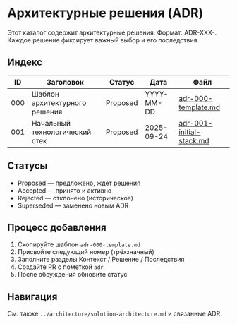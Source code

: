# Архитектурные решения (ADR)

Этот каталог содержит архитектурные решения. Формат: ADR-XXX-<slug>. Каждое решение фиксирует важный выбор и его последствия.

## Индекс

| ID | Заголовок | Статус | Дата | Файл |
|----|-----------|--------|------|------|
| 000 | Шаблон архитектурного решения | Proposed | YYYY-MM-DD | [adr-000-template.md](adr-000-template.md) |
| 001 | Начальный технологический стек | Proposed | 2025-09-24 | [adr-001-initial-stack.md](adr-001-initial-stack.md) |

## Статусы

- Proposed — предложено, ждёт решения
- Accepted — принято и активно
- Rejected — отклонено (историческое)
- Superseded — заменено новым ADR

## Процесс добавления

1. Скопируйте шаблон `adr-000-template.md`
2. Присвойте следующий номер (трёхзначный)
3. Заполните разделы Контекст / Решение / Последствия
4. Создайте PR с пометкой `adr`
5. После обсуждения обновите статус

## Навигация

См. также `../architecture/solution-architecture.md` и связанные ADR.
